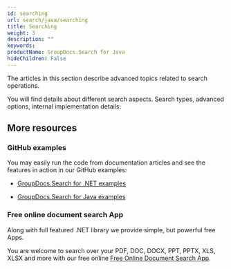 ```yaml
---
id: searching
url: search/java/searching
title: Searching
weight: 3
description: ""
keywords: 
productName: GroupDocs.Search for Java
hideChildren: False
---
```

The articles in this section describe advanced topics related to search operations.

You will find details about different search aspects. Search types, advanced options, internal implementation details:

## More resources

### GitHub examples

You may easily run the code from documentation articles and see the features in action in our GitHub examples:

*   [GroupDocs.Search for .NET examples](https://github.com/groupdocs-search/GroupDocs.Search-for-.NET)
    
*   [GroupDocs.Search for Java examples](https://github.com/groupdocs-search/GroupDocs.Search-for-Java)
    

### Free online document search App

Along with full featured .NET library we provide simple, but powerful free Apps.

You are welcome to search over your PDF, DOC, DOCX, PPT, PPTX, XLS, XLSX and more with our free online [Free Online Document Search App](https://products.groupdocs.app/search).
